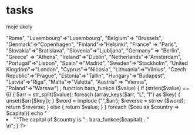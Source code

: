 # tasks
moje úkoly

<?php

$ceu = array(
  "Italy"=>"Rome",
  "Luxembourg"=>"Luxembourg",
  "Belgium"=> "Brussels",
  "Denmark"=>"Copenhagen",
  "Finland"=>"Helsinki",
  "France" => "Paris",
  "Slovakia"=>"Bratislava",
  "Slovenia"=>"Ljubljana",
  "Germany" => "Berlin",
  "Greece" => "Athens",
  "Ireland"=>"Dublin",
  "Netherlands"=>"Amsterdam",
  "Portugal"=>"Lisbon",
  "Spain"=>"Madrid",
  "Sweden"=>"Stockholm",
  "United Kingdom"=>"London",
  "Cyprus"=>"Nicosia",
  "Lithuania"=>"Vilnius",
  "Czech Republic"=>"Prague",
  "Estonia"=>"Tallin",
  "Hungary"=>"Budapest",
  "Latvia"=>"Riga",
  "Malta"=>"Valetta",
  "Austria" => "Vienna",
  "Poland"=>"Warsaw") ;
  
  
  function bara_funkce ($value) {
   if (strlen($value) == 6) {
     $arr = str_split($value);
     foreach (array_keys($arr, "L", "l") as $key) {
         unset($arr[$key]);
     } $word = implode ("",$arr);
       $reverse = strrev ($word);
     return $reverse;
   } else {
     return $value;
   }
 }



foreach ($ceu as $country => $capital){
  echo "<li>"."The capital of $country is " . bara_funkce($capital) . "</li>\n";
}

?>
